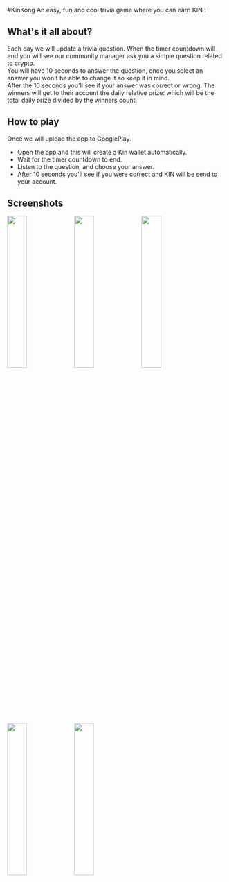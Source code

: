 #KinKong
An easy, fun and cool trivia game where you can earn KIN !

## What's it all about?
Each day we will update a trivia question.
When the timer countdown will end you will see our community manager ask you a simple question related to crypto.<br/>
You will have 10 seconds to answer the question, once you select an answer you won't be able to change it so keep it in mind.<br/>
After the 10 seconds you'll see if your answer was correct or wrong.
The winners will get to their account the daily relative prize: which will be the total daily prize divided by the winners count.


## How to play
Once we will upload the app to GooglePlay.
 * Open the app and this will create a Kin wallet automatically.
 * Wait for the timer countdown to end.
 * Listen to the question, and choose your answer.
 * After 10 seconds you'll see if you were correct and KIN will be send to your account.
 

## Screenshots
<img src="https://user-images.githubusercontent.com/8303735/34102626-84405c10-e3f2-11e7-9e94-a1e1453a1605.png" width="30%"></img> <img src="https://user-images.githubusercontent.com/8303735/34102624-83fb9ba2-e3f2-11e7-8063-6a28bf567584.png" width="30%"></img> <img src="https://user-images.githubusercontent.com/8303735/34102622-83d8d496-e3f2-11e7-8fef-d52c591ae488.png" width="30%"></img> <img src="https://user-images.githubusercontent.com/8303735/34102625-841b2e22-e3f2-11e7-88d0-45ab75d867fa.png" width="30%"></img> <img src="https://user-images.githubusercontent.com/8303735/34102627-846279f8-e3f2-11e7-9bc1-24568810b1c3.png" width="30%"></img> 